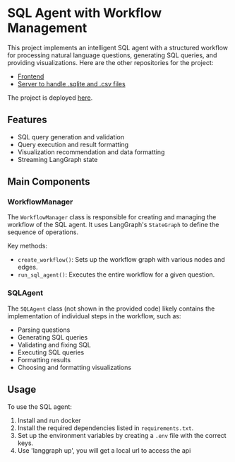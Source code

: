 # SQL Agent with Workflow Management

This project implements an intelligent SQL agent with a structured workflow for processing natural language questions, generating SQL queries, and providing visualizations. Here are the other repositories for the project:

- [Frontend](https://github.com/DhruvAtreja/data-visualization-frontend)
- [Server to handle .sqlite and .csv files](https://github.com/DhruvAtreja/DataVisualization)

The project is deployed [here](https://data-visualization-frontend-gamma.vercel.app/).

## Features

- SQL query generation and validation
- Query execution and result formatting
- Visualization recommendation and data formatting
- Streaming LangGraph state

## Main Components

### WorkflowManager

The `WorkflowManager` class is responsible for creating and managing the workflow of the SQL agent. It uses LangGraph's `StateGraph` to define the sequence of operations.

Key methods:

- `create_workflow()`: Sets up the workflow graph with various nodes and edges.
- `run_sql_agent()`: Executes the entire workflow for a given question.

### SQLAgent

The `SQLAgent` class (not shown in the provided code) likely contains the implementation of individual steps in the workflow, such as:

- Parsing questions
- Generating SQL queries
- Validating and fixing SQL
- Executing SQL queries
- Formatting results
- Choosing and formatting visualizations

## Usage

To use the SQL agent:

1. Install and run docker
2. Install the required dependencies listed in `requirements.txt`.
3. Set up the environment variables by creating a `.env` file with the correct keys.
4. Use 'langgraph up', you will get a local url to access the api
